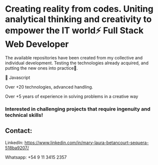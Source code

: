 # Creating reality from codes. Uniting analytical thinking and creativity to empower the IT world⚡ Full Stack Web Developer
The available repositories have been created from my collective and individual development. Testing the technologies already acquired, and putting the new ones into practice🌱.

🎯 Javascript 

Over +20 technologies, advanced handling.

Over +5 years of experience in solving problems in a creative way


  

### Interested in challenging projects that require ingenuity and technical skills!
 

## Contact: 
LinkedIn: https://www.linkedin.com/in/mary-laura-betancourt-sequera-518ba9207/  

Whatsapp: +54 9 11 3415 2357
